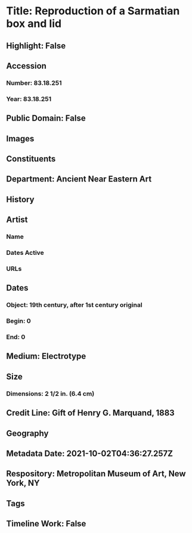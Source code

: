 # Title: Reproduction of a Sarmatian box and lid
## Highlight: False
## Accession
### Number: 83.18.251
### Year: 83.18.251
## Public Domain: False
## Images
## Constituents
## Department: Ancient Near Eastern Art
## History
## Artist
### Name
### Dates Active
### URLs
## Dates
### Object: 19th century, after 1st century original
### Begin: 0
### End: 0
## Medium: Electrotype
## Size
### Dimensions: 2 1/2 in. (6.4 cm)
## Credit Line: Gift of Henry G. Marquand, 1883
## Geography
## Metadata Date: 2021-10-02T04:36:27.257Z
## Respository: Metropolitan Museum of Art, New York, NY
## Tags
## Timeline Work: False